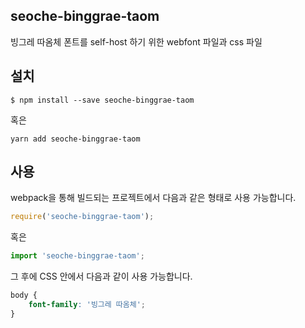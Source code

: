 
seoche-binggrae-taom
---------------------

빙그레 따옴체 폰트를 self-host 하기 위한 webfont 파일과 css 파일

설치
----

```
$ npm install --save seoche-binggrae-taom
```

혹은

```
yarn add seoche-binggrae-taom
```

사용
----

webpack을 통해 빌드되는 프로젝트에서 다음과 같은 형태로 사용 가능합니다.

```js
require('seoche-binggrae-taom');
```

혹은

```js
import 'seoche-binggrae-taom';
```

그 후에 CSS 안에서 다음과 같이 사용 가능합니다.

```css
body {
    font-family: '빙그레 따옴체';
}
```
